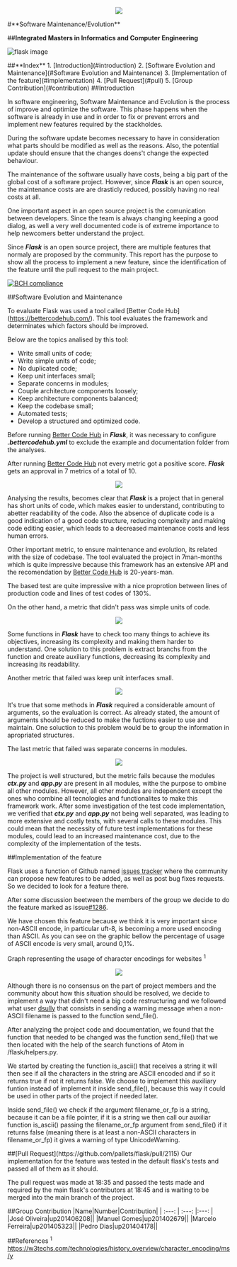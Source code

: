 <p align="center">
   <img src=https://sigarra.up.pt/feup/pt/WEB_GESSI_DOCS.download_file?p_name=F-370784536/logo_cores_oficiais.jpg>
</p>
#**Software Maintenance/Evolution**

##**Integrated Masters in Informatics and Computer Engineering**

![flask image](http://flask.pocoo.org/static/logo/flask.png)

<a name="index"/>
##**Index**
1. [Introduction](#introduction)
2. [Software Evolution and Maintenance](#Software Evolution and Maintenance)
3. [Implementation of the feature](#implementation)
4. [Pull Request](#pull)
5. [Group Contribution](#contribution)

<a name="introduction"/>
##Introduction

In software engineering, Software Maintenance and Evolution is the process of improve and optimize the software. This phase happens when the software is already in use and in order to fix or prevent errors and implement new features required by the stackholdes.

During the software update becomes necessary to have in consideration what parts should be modified as well as the reasons. Also, the potential update should ensure that the changes doens't change the expected behaviour.

The maintenance of the software usually have costs, being a big part of the global cost of a software project. However, since ***Flask*** is an open source, the maintenance costs are are drasticly reduced, possibly having no real costs at all.

One important aspect in an open source project is the comunication between developers. Since the team is always changing keeping a good dialog, as well a very well documented  code is of extreme importance to help newcomers better understand the project. 

Since ***Flask*** is an open source project, there are multiple features that normaly are proposed by the community. This report has the purpose to show all the process to implement a new feature, since the identification of the feature until the pull request to the main project.






[![BCH compliance](https://bettercodehub.com/edge/badge/rodavoce/flask)](https://bettercodehub.com)


<a name ="Software Evolution and Maintenance"/>
##Software Evolution and Maintenance


To evaluate Flask was used a tool called [Better Code Hub] (https://bettercodehub.com/). This tool evaluates the framework and determinates which factors should be improved.

   Below are the topics analised by this tool:

* Write small units of code;
* Write simple units of code;
* No duplicated code;
* Keep unit interfaces small;
* Separate concerns in modules;
* Couple architecture components loosely;
* Keep architecture  components balanced;
* Keep the codebase small;
* Automated tests;
* Develop a structured and optimized code.


Before running [Better Code Hub](https://bettercodehub.com/) in ***Flask***, it was necessary to configure ***.bettercodehub.yml*** to exclude the example and documentation folder  from  the analyses.
   
After running [Better Code Hub](https://bettercodehub.com/) not every metric got a positive score. ***Flask*** gets an approval in 7 metrics of a total of 10.
<p align="center">
   <img src=https://github.com/rodavoce/flask/blob/development/esof/res/AllResults.png>
</p>




Analysing the results, becomes clear that ***Flask*** is a project that in general has short units of code, which makes easier to understand, contributing to abetter readability of the code. Also the absence of duplicate code is a good indication of a good code structure, reducing complexity and making code editing easier, which leads to a decreased maintenance costs and less human errors.


Other important metric, to ensure maintenance and evolution, its related with the size of codebase. The tool evaluated the project in 7man-months which is quite impressive because this framework has an extensive API and the recomendation by [Better Code Hub](https://bettercodehub.com/) is 20-years-man.

The based test are quite impressive  with a nice proprotion between lines of production code and lines of test codes of 130%.



On the other hand, a  metric that didn't pass was simple units of code. 
<p align="center">
   <img src=https://github.com/rodavoce/flask/blob/development/esof/res/WriteSimple.png>
</p>

Some functions in ***Flask*** have to check too many things to achieve its objectives, increasing its complexity and making them harder to understand. One solution to this problem is extract branchs from the function and create auxiliary functions, decreasing its complexity and increasing its readability.


Another metric that failed was keep unit interfaces small.
<p align="center">
   <img src=https://github.com/rodavoce/flask/blob/development/esof/res/KeepUnitInterfacesSmall.png>
</p>

It's  true that some methods in ***Flask*** required a considerable amount of arguments, so the evaluation is correct. As already stated, the amount of arguments should be reduced to make the fuctions easier to use and maintain. One soluction to this problem would be to group the information in apropriated structures.


The last metric that failed was separate concerns in modules.

<p align="center">
   <img src=https://github.com/rodavoce/flask/blob/development/esof/res/SeparateConcernsModules.png>
</p>

The project is well structured, but the metric fails because the modules ***ctx.py*** and ***app.py*** are present in all modules, withe the purpose to ombine all other modules. However, all other modules are independent except the ones who combine all tecnologies and functionalites to make this framework work.
After some investigation of the test code implementation, we verified that ***ctx.py*** and ***app.py*** not being well separated, was leading to more extensive and costly tests, with several calls to these modules. This could mean that the necessity of future test implementations for these modules, could lead to an increased maintenance cost, due to the complexity of the implementation of the tests.




<a name="implementation"/>
##Implementation of the feature



Flask uses a function of Github named [issues tracker](https://github.com/pallets/flask/issues) where the community can propose new features to be added, as well as post bug fixes requests. So we decided to look for a feature there.
   
After some discussion beetween the members of the group we decide to do the feature marked as issue[#1286](https://github.com/pallets/flask/issues/1286).

We have chosen this feature because we think it is very important since non-ASCII encode, in particular uft-8, is becoming a more used encoding than ASCII. As you can see on the graphic bellow the percentage of usage of ASCII encode is very small, around 0,1%.

Graph representing the usage of character encodings for websites <sup>1</sup>

<p align="center">
   <img src=https://github.com/rodavoce/flask/blob/development/esof/res/statistics.PNG>
</p>


Although there is no consensus on the part of project members and the community about how this situation should be resolved, we decide to implement a way that didn't need a big code restructuring and we followed what user [dsully](https://github.com/pallets/flask/issues/1286#issuecomment-223362859) that consists in sending a warning message when a non-ASCII filename is passed to the function send_file().

After analyzing the project code and documentation, we found that the function that needed to be changed was the function send_file() that we then located with the help of the search functions of Atom in /flask/helpers.py.

We started by creating the function is_ascii() that receives a string it will then see if all the characters in the string are ASCII encoded and if so it returns true if not it returns false. We choose to implement this auxiliary funtion instead of implement it inside send_file(), because this way it could be used in other parts of the project if needed later.

Inside send_file() we check if the argument filename_or_fp is a string, because it can be a file pointer, if it is a string we then call our auxiliar function is_ascii() passing the filename_or_fp argument from send_file() if it returns false (meaning there is at least a non-ASCII characters in filename_or_fp) it gives a warning of type UnicodeWarning.

<a name="pull"/>
##[Pull Request](https://github.com/pallets/flask/pull/2115)
Our implementation for the feature was tested in the default flask's tests and passed all of them as it should.

The pull request was made at 18:35 and passed the tests made and required by the main flask's contributors at 18:45 and is waiting to be merged into the main branch of the project.

<a name="contribution"/>
##Group Contribution
|Name|Number|Contribution|
| :---: | :---: |:---: |
|José Oliveira|up201406208||
|Manuel Gomes|up201402679||
|Marcelo Ferreira|up201405323||
|Pedro Dias|up201404178||


##References
<sup>1</sup> https://w3techs.com/technologies/history_overview/character_encoding/ms/y
